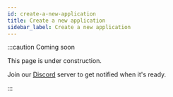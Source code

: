 ```yaml
---
id: create-a-new-application
title: Create a new application
sidebar_label: Create a new application
---
```


:::caution Coming soon

This page is under construction.

Join our [Discord](https://discord.traxion.dev/) server to get notified when it's ready.

:::
